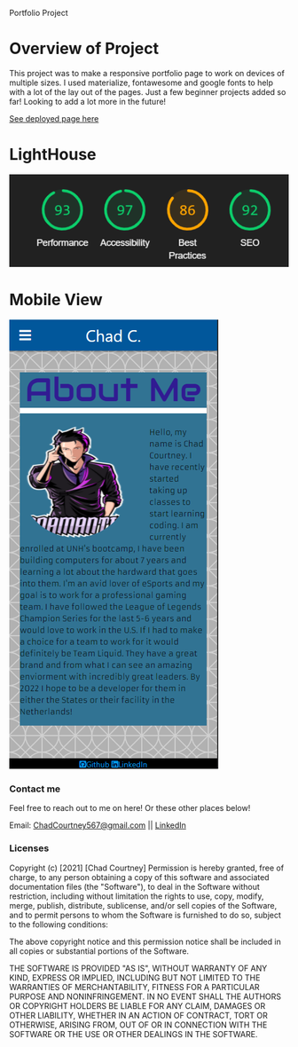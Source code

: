 Portfolio Project

# Overview of Project

This project was to make a responsive portfolio page to work on devices of multiple sizes. I used materialize, fontawesome and google fonts to help with a lot of the lay out of the pages. Just a few beginner projects added so far! Looking to add a lot more in the future!

<a href="https://chadcourtney9.github.io/Responsive-Portfolio/index.html" target="_blank">See deployed page here </a>

# LightHouse

![img of lighthouse performance](https://github.com/chadcourtney9/Responsive-Portfolio/blob/main/assets/images/lighthouse.PNG)

# Mobile View

![img of mobile version](https://github.com/chadcourtney9/Responsive-Portfolio/blob/main/assets/images/mobile%20view.PNG)

### Contact me

Feel free to reach out to me on here! Or these other places below!

Email: ChadCourtney567@gmail.com ||
[LinkedIn](https://www.linkedin.com/in/chad-courtney-7951721ba/)


### Licenses 

Copyright (c) [2021] [Chad Courtney]
Permission is hereby granted, free of charge, to any person obtaining a copy of this software and associated documentation files (the "Software"), to deal in the Software without restriction, including without limitation the rights to use, copy, modify, merge, publish, distribute, sublicense, and/or sell copies of the Software, and to permit persons to whom the Software is furnished to do so, subject to the following conditions:

The above copyright notice and this permission notice shall be included in all copies or substantial portions of the Software.

THE SOFTWARE IS PROVIDED "AS IS", WITHOUT WARRANTY OF ANY KIND, EXPRESS OR IMPLIED, INCLUDING BUT NOT LIMITED TO THE WARRANTIES OF MERCHANTABILITY, FITNESS FOR A PARTICULAR PURPOSE AND NONINFRINGEMENT. IN NO EVENT SHALL THE AUTHORS OR COPYRIGHT HOLDERS BE LIABLE FOR ANY CLAIM, DAMAGES OR OTHER LIABILITY, WHETHER IN AN ACTION OF CONTRACT, TORT OR OTHERWISE, ARISING FROM, OUT OF OR IN CONNECTION WITH THE SOFTWARE OR THE USE OR OTHER DEALINGS IN THE SOFTWARE.